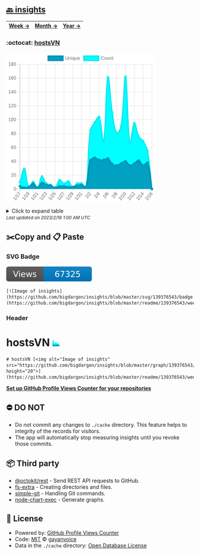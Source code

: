 ## [🔙 insights](https://github.com/bigdargon/insights)
| [**Week →**](https://github.com/bigdargon/insights/blob/master/readme/139376543/week.md) | [**Month →**](https://github.com/bigdargon/insights/blob/master/readme/139376543/month.md) | [**Year →**](https://github.com/bigdargon/insights/blob/master/readme/139376543/year.md) |
| ---- | ---- | ----- |
### :octocat: [hostsVN](https://github.com/bigdargon/hostsVN)
![Image of insights](https://github.com/bigdargon/insights/blob/master/graph/139376543/large/month.png)

<details>
	<summary>Click to expand table</summary>
	<h2>:calendar: Month Page Views Table</h2>
<table>
	<tr>
		<th>
			Last Updated
		</th>
		<th>
			Unique
		</th>
		<th>
			Count
		</th>
	</tr>
	<tr>
		<td>
			<code>2023/2/16</code>
		</td>
		<td>
			<code>0</code>
		</td>
		<td>
			<code>0</code>
		</td>
	</tr>
	<tr>
		<td>
			<code>2023/2/15</code>
		</td>
		<td>
			<code>38</code>
		</td>
		<td>
			<code>55</code>
		</td>
	</tr>
	<tr>
		<td>
			<code>2023/2/14</code>
		</td>
		<td>
			<code>34</code>
		</td>
		<td>
			<code>69</code>
		</td>
	</tr>
	<tr>
		<td>
			<code>2023/2/13</code>
		</td>
		<td>
			<code>41</code>
		</td>
		<td>
			<code>76</code>
		</td>
	</tr>
	<tr>
		<td>
			<code>2023/2/12</code>
		</td>
		<td>
			<code>37</code>
		</td>
		<td>
			<code>95</code>
		</td>
	</tr>
	<tr>
		<td>
			<code>2023/2/11</code>
		</td>
		<td>
			<code>34</code>
		</td>
		<td>
			<code>66</code>
		</td>
	</tr>
	<tr>
		<td>
			<code>2023/2/10</code>
		</td>
		<td>
			<code>40</code>
		</td>
		<td>
			<code>162</code>
		</td>
	</tr>
	<tr>
		<td>
			<code>2023/2/9</code>
		</td>
		<td>
			<code>37</code>
		</td>
		<td>
			<code>91</code>
		</td>
	</tr>
	<tr>
		<td>
			<code>2023/2/8</code>
		</td>
		<td>
			<code>34</code>
		</td>
		<td>
			<code>81</code>
		</td>
	</tr>
	<tr>
		<td>
			<code>2023/2/7</code>
		</td>
		<td>
			<code>36</code>
		</td>
		<td>
			<code>110</code>
		</td>
	</tr>
	<tr>
		<td>
			<code>2023/2/6</code>
		</td>
		<td>
			<code>44</code>
		</td>
		<td>
			<code>161</code>
		</td>
	</tr>
	<tr>
		<td>
			<code>2023/2/5</code>
		</td>
		<td>
			<code>42</code>
		</td>
		<td>
			<code>68</code>
		</td>
	</tr>
	<tr>
		<td>
			<code>2023/2/4</code>
		</td>
		<td>
			<code>42</code>
		</td>
		<td>
			<code>104</code>
		</td>
	</tr>
	<tr>
		<td>
			<code>2023/2/3</code>
		</td>
		<td>
			<code>45</code>
		</td>
		<td>
			<code>96</code>
		</td>
	</tr>
	<tr>
		<td>
			<code>2023/2/2</code>
		</td>
		<td>
			<code>41</code>
		</td>
		<td>
			<code>84</code>
		</td>
	</tr>
	<tr>
		<td>
			<code>2023/2/1</code>
		</td>
		<td>
			<code>3</code>
		</td>
		<td>
			<code>3</code>
		</td>
	</tr>
	<tr>
		<td>
			<code>2023/1/31</code>
		</td>
		<td>
			<code>6</code>
		</td>
		<td>
			<code>8</code>
		</td>
	</tr>
	<tr>
		<td>
			<code>2023/1/30</code>
		</td>
		<td>
			<code>5</code>
		</td>
		<td>
			<code>8</code>
		</td>
	</tr>
	<tr>
		<td>
			<code>2023/1/29</code>
		</td>
		<td>
			<code>3</code>
		</td>
		<td>
			<code>3</code>
		</td>
	</tr>
	<tr>
		<td>
			<code>2023/1/28</code>
		</td>
		<td>
			<code>3</code>
		</td>
		<td>
			<code>11</code>
		</td>
	</tr>
	<tr>
		<td>
			<code>2023/1/27</code>
		</td>
		<td>
			<code>4</code>
		</td>
		<td>
			<code>8</code>
		</td>
	</tr>
	<tr>
		<td>
			<code>2023/1/26</code>
		</td>
		<td>
			<code>4</code>
		</td>
		<td>
			<code>13</code>
		</td>
	</tr>
	<tr>
		<td>
			<code>2023/1/25</code>
		</td>
		<td>
			<code>2</code>
		</td>
		<td>
			<code>2</code>
		</td>
	</tr>
	<tr>
		<td>
			<code>2023/1/24</code>
		</td>
		<td>
			<code>5</code>
		</td>
		<td>
			<code>6</code>
		</td>
	</tr>
	<tr>
		<td>
			<code>2023/1/23</code>
		</td>
		<td>
			<code>6</code>
		</td>
		<td>
			<code>8</code>
		</td>
	</tr>
	<tr>
		<td>
			<code>2023/1/22</code>
		</td>
		<td>
			<code>9</code>
		</td>
		<td>
			<code>18</code>
		</td>
	</tr>
	<tr>
		<td>
			<code>2023/1/21</code>
		</td>
		<td>
			<code>2</code>
		</td>
		<td>
			<code>2</code>
		</td>
	</tr>
	<tr>
		<td>
			<code>2023/1/20</code>
		</td>
		<td>
			<code>8</code>
		</td>
		<td>
			<code>10</code>
		</td>
	</tr>
	<tr>
		<td>
			<code>2023/1/19</code>
		</td>
		<td>
			<code>3</code>
		</td>
		<td>
			<code>3</code>
		</td>
	</tr>
	<tr>
		<td>
			<code>2023/1/18</code>
		</td>
		<td>
			<code>2</code>
		</td>
		<td>
			<code>29</code>
		</td>
	</tr>
	<tr>
		<td>
			<code>2023/1/17</code>
		</td>
		<td>
			<code>4</code>
		</td>
		<td>
			<code>10</code>
		</td>
	</tr>
</table>

</details>
<small><i>Last updated on 2023/2/16 1:00 AM UTC</i></small>

## ✂️Copy and 📋 Paste
### SVG Badge
[![Image of insights](https://github.com/bigdargon/insights/blob/master/svg/139376543/badge.svg)](https://github.com/bigdargon/insights/blob/master/readme/139376543/week.md)
```readme
[![Image of insights](https://github.com/bigdargon/insights/blob/master/svg/139376543/badge.svg)](https://github.com/bigdargon/insights/blob/master/readme/139376543/week.md)
```
### Header
# hostsVN [<img alt="Image of insights" src="https://github.com/bigdargon/insights/blob/master/graph/139376543/small/week.png" height="20">](https://github.com/bigdargon/insights/blob/master/readme/139376543/week.md)
```readme
# hostsVN [<img alt="Image of insights" src="https://github.com/bigdargon/insights/blob/master/graph/139376543/small/week.png" height="20">](https://github.com/bigdargon/insights/blob/master/readme/139376543/week.md)
```
[**Set up GitHub Profile Views Counter for your repositories**](https://github.com/gayanvoice/github-profile-views-counter)
## ⛔ DO NOT
- Do not commit any changes to `./cache` directory. This feature helps to integrity of the records for visitors.
- The app will automatically stop measuring insights until you revoke those commits.
## 📦 Third party

- [@octokit/rest](https://www.npmjs.com/package/@octokit/rest) - Send REST API requests to GitHub.
- [fs-extra](https://www.npmjs.com/package/fs-extra) - Creating directories and files.
- [simple-git](https://www.npmjs.com/package/simple-git) - Handling Git commands.
- [node-chart-exec](https://www.npmjs.com/package/node-chart-exec) - Generate graphs.
## 📄 License
- Powered by: [GitHub Profile Views Counter](https://github.com/gayanvoice/github-profile-views-counter)
- Code: [MIT](./LICENSE) © [gayanvoice](https://github.com/gayanvoice/github-profile-views-counter)
- Data in the `./cache` directory: [Open Database License](https://opendatacommons.org/licenses/odbl/1-0/)